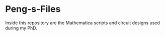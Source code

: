 # Peng-s-Files
Inside this repository are the Mathematica scripts and circuit designs used during my PhD.
